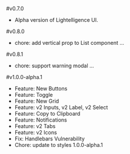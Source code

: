 #v0.7.0
- Alpha version of Lightelligence UI.

#v0.8.0
- chore: add vertical prop to List component …

#v0.8.1
- chore: support warning modal …

#v1.0.0-alpha.1
* Feature: New Buttons
* Feature: Toggle
* Feature: New Grid
* Feature: v2 Inputs, v2 Label, v2 Select
* Feature: Copy to Clipboard
* Feature: Notifications
* Feature: v2 Tabs
* Feature: v2 Icons
* Fix: Handlebars Vulnerability
* Chore: update to styles 1.0.0-alpha.1
